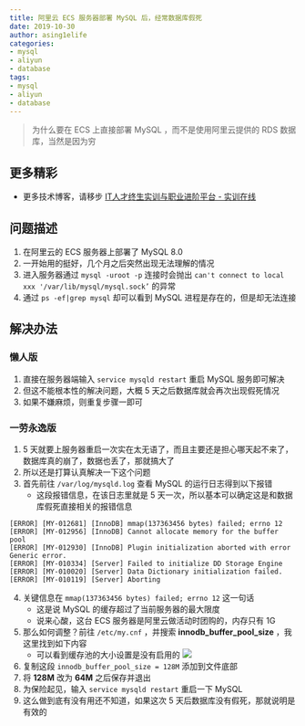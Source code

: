 ```yaml
---
title: 阿里云 ECS 服务器部署 MySQL 后，经常数据库假死
date: 2019-10-30
author: asing1elife
categories:
- mysql
- aliyun
- database
tags:
- mysql
- aliyun
- database
---
```

> 为什么要在 ECS 上直接部署 MySQL ，而不是使用阿里云提供的 RDS 数据库，当然是因为穷  

## 更多精彩
*  更多技术博客，请移步 [IT人才终生实训与职业进阶平台 - 实训在线](https://shixun.online)

## 问题描述
1. 在阿里云的 ECS 服务器上部署了 MySQL 8.0 
2. 一开始用的挺好，几个月之后突然出现无法理解的情况
3. 进入服务器通过 `mysql -uroot -p` 连接时会抛出 `can't connect to local xxx '/var/lib/mysql/mysql.sock’` 的异常
4. 通过 `ps -ef|grep mysql` 却可以看到 MySQL 进程是存在的，但是却无法连接

## 解决办法
### 懒人版
1. 直接在服务器端输入 `service mysqld restart` 重启 MySQL 服务即可解决
2. 但这不能根本性的解决问题，大概 5 天之后数据库就会再次出现假死情况
3. 如果不嫌麻烦，则重复步骤一即可

### 一劳永逸版
1. 5 天就要上服务器重启一次实在太无语了，而且主要还是担心哪天起不来了，数据库真的崩了，数据也丢了，那就搞大了
2. 所以还是打算认真解决一下这个问题
3. 首先前往 `/var/log/mysqld.log` 查看 MySQL 的运行日志得到以下报错
	* 这段报错信息，在该日志里就是 5 天一次，所以基本可以确定这是和数据库假死直接相关的报错信息

```
[ERROR] [MY-012681] [InnoDB] mmap(137363456 bytes) failed; errno 12
[ERROR] [MY-012956] [InnoDB] Cannot allocate memory for the buffer pool
[ERROR] [MY-012930] [InnoDB] Plugin initialization aborted with error Generic error.
[ERROR] [MY-010334] [Server] Failed to initialize DD Storage Engine
[ERROR] [MY-010020] [Server] Data Dictionary initialization failed.
[ERROR] [MY-010119] [Server] Aborting
```
4. 关键信息在 `mmap(137363456 bytes) failed; errno 12` 这一句话
	* 这是说 MySQL 的缓存超过了当前服务器的最大限度
	* 说来心酸，这台 ECS 服务器是阿里云做活动时团购的，内存只有 1G
5. 那么如何调整？前往 `/etc/my.cnf` ，并搜索 **innodb_buffer_pool_size** ，我这里找到如下内容
	* 	可以看到缓存池的大小设置是没有启用的
![](http://asing1elife.com/sources/images/5A5CFD7D-203E-43AC-8EE9-A0D5E32FEA5E.png)
6. 复制这段 `innodb_buffer_pool_size = 128M` 添加到文件底部
7. 将 **128M** 改为 **64M** 之后保存并退出
8. 为保险起见，输入 `service mysqld restart` 重启一下 MySQL
9. 这么做到底有没有用还不知道，如果这次 5 天后数据库没有假死，那就说明是有效的 